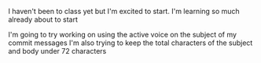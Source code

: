 I haven't been to class yet but I'm excited to start.
I'm learning so much already about to start

I'm going to try working on using the active voice on the subject of my commit messages
I'm also trying to keep the total characters of the subject and body under 72 characters
